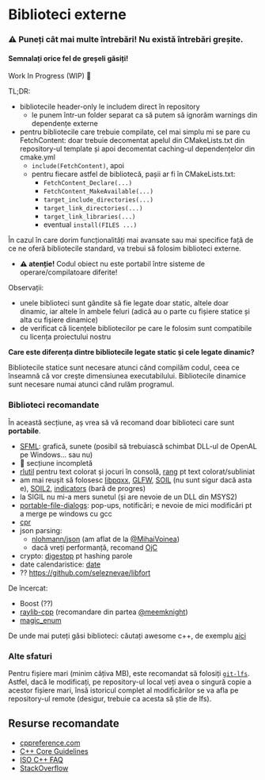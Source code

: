 # Biblioteci externe

### ⚠ Puneți cât mai multe întrebări! Nu există întrebări greșite.
#### Semnalați orice fel de greșeli găsiți!

Work In Progress (WIP) 🚧


TL;DR:
- bibliotecile header-only le includem direct în repository
  - le punem într-un folder separat ca să putem să ignorăm warnings din dependențe externe
- pentru bibliotecile care trebuie compilate, cel mai simplu mi se pare cu FetchContent: doar trebuie decomentat
apelul din CMakeLists.txt din repository-ul template și apoi decomentat caching-ul dependențelor din cmake.yml
  - `include(FetchContent)`, apoi
  - pentru fiecare astfel de bibliotecă, pașii ar fi în CMakeLists.txt:
    - `FetchContent_Declare(...)`
    - `FetchContent_MakeAvailable(...)`
    - `target_include_directories(...)`
    - `target_link_directories(...)`
    - `target_link_libraries(...)`
    - eventual `install(FILES ...)`

În cazul în care dorim funcționalități mai avansate sau mai specifice față de ce ne oferă bibliotecile standard,
va trebui să folosim biblioteci externe.

[//]: # (TODO ldd pe Linux, otool -L pe macOS &#40;dar nu numai&#41;)

[//]: # (https://stackoverflow.com/questions/55196053/ldd-r-equivalent-on-macos)

[//]: # (https://cpufun.substack.com/p/which-library-did-you-say-will-be)

[//]: # (Pașii sunt următorii:)
[//]: # (- descărcarea bibliotecii)
[//]: # (- dacă nu există fișiere binare &#40;sau acestea nu funcționează&#41;, compilarea codului sursă)
  - **⚠ atenție!** Codul obiect nu este portabil între sisteme de operare/compilatoare diferite!

[//]: # (- adăugarea căii către fișierele header &#40;cu opțiunea `-Inume_folder_cu_headere`&#41;)
[//]: # (- includerea fișierului/fișierelor header în codul nostru sursă)
[//]: # (- adăugarea căii către fișierele de bibliotecă compilate &#40;cu opțiunea `-Lnume_folder_cu_libs`&#41;)
[//]: # (  - extensii posibile: `.a` &#40;archive&#41;, `.lib`, `.so` &#40;shared object&#41;, `.dll` &#40;dynamic
 linked library&#41;)
[//]: # (  - numele pot începe cu `lib`, dar nu este obligatoriu)
[//]: # (- legarea/link-uirea &#40;linking-ul?&#41; efectivă a bibliotecilor statice de care avem nevoie &#40;cu
 opțiunnea `-lnume_biblioteca` - este litera L mic&#41;)
[//]: # (- adăugarea bibliotecilor dinamice: trebuie să existe în directorul curent sau în `PATH`)

Observații:

[//]: # (- unele biblioteci sunt de tip header-only, deci nu sunt necesari decât pașii 1, 3 și 4
 &#40;sau doar 1 și 4 dacă adăugăm sursa în repo&#41;)
- unele biblioteci sunt gândite să fie legate doar static, altele doar dinamic, iar altele în ambele
feluri (adică au o parte cu fișiere statice și alta cu fișiere dinamice)
- de verificat că licențele bibliotecilor pe care le folosim sunt compatibile cu licența proiectului nostru

**Care este diferența dintre bibliotecile legate static și cele legate dinamic?**

Bibliotecile statice sunt necesare atunci când compilăm codul, ceea ce înseamnă că vor crește dimensiunea
executabilului. Bibliotecile dinamice sunt necesare numai atunci când rulăm programul.

### Biblioteci recomandate

În această secțiune, aș vrea să vă recomand doar biblioteci care sunt **portabile**.

- [SFML](https://www.sfml-dev.org/): grafică, sunete (posibil să trebuiască schimbat DLL-ul de OpenAL pe
Windows... sau nu)
- 🚧 secțiune incompletă
- [rlutil](https://github.com/tapio/rlutil) pentru text colorat și jocuri în consolă,
[rang](https://github.com/agauniyal/rang) pt text colorat/subliniat
- am mai reușit să folosesc [libpqxx](https://github.com/jtv/libpqxx),
[GLFW](https://www.glfw.org/download.html),
[SOIL](https://github.com/kbranigan/Simple-OpenGL-Image-Library) (nu sunt sigur dacă asta e),
[SOIL2](https://github.com/SpartanJ/SOIL2), [indicators](https://github.com/p-ranav/indicators) (bară de progres)
- la SIGIL nu mi-a mers sunetul (și are nevoie de un DLL din MSYS2)
- [portable-file-dialogs](https://github.com/samhocevar/portable-file-dialogs): pop-ups, notificări; e nevoie de
mici modificări pt a merge pe windows cu gcc
- [cpr](https://github.com/whoshuu/cpr)
- json parsing:
  - [nlohmann/json](https://github.com/nlohmann/json) (am aflat de la
  [@MihaiVoinea](https://github.com/MihaiVoinea))
  - dacă vreți performanță, recomand [OjC](https://github.com/ohler55/ojc)
- crypto: [digestpp](https://github.com/kerukuro/digestpp) pt hashing parole
- date calendaristice: [date](https://github.com/HowardHinnant/date)
- ?? https://github.com/seleznevae/libfort

De încercat:
- Boost (??)
- [raylib-cpp](https://github.com/RobLoach/raylib-cpp) (recomandare din partea
[@meemknight](https://github.com/meemknight))
- [magic_enum](https://github.com/Neargye/magic_enum)

De unde mai puteți găsi biblioteci: căutați awesome c++, de exemplu [aici](https://github.com/fffaraz/awesome-cpp)

### Alte sfaturi

Pentru fișiere mari (minim câțiva MB), este recomandat să folosiți [`git-lfs`](https://git-lfs.github.com/).
Astfel, dacă le modificați, pe repository-ul local veți avea o singură copie a acestor fișiere mari, însă
istoricul complet al modificărilor se va afla pe repository-ul remote (desigur, trebuie ca acesta să știe de lfs).

## Resurse recomandate
- [cppreference.com](https://en.cppreference.com/w/cpp)
- [C++ Core Guidelines](https://isocpp.github.io/CppCoreGuidelines/CppCoreGuidelines)
- [ISO C++ FAQ](https://isocpp.org/faq/)
- [StackOverflow](https://stackoverflow.com/questions/tagged/cpp?tab=Votes)
